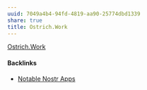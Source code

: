 ```yaml
---
uuid: 7049a4b4-94fd-4819-aa90-25774dbd1339
share: true
title: Ostrich.Work
---
```

[Ostrich.Work](https://ostrich.work/)

#### Backlinks

* [Notable Nostr Apps](/f5a7d558-219b-4d37-9e18-28f749488612)